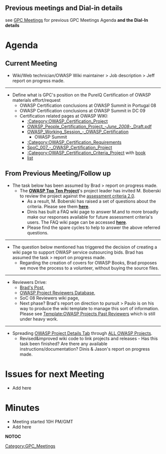 ## Previous meetings and Dial-in details

see [GPC Meetings](:Category:GPC_Meetings "wikilink") for previous GPC
Meetings Agenda **and the Dial-In details**

# Agenda

## Current Meeting

  - Wiki/Web technician/OWASP Wiki maintainer \> Job description \> Jeff
    report on progress made.

-----

  - Define what is GPC's position on the PureIQ Certification of OWASP
    materials effort/request
      - OWASP Certification conclusions at OWASP Summit in Portugal 08
      - OWASP Certification conclusions at OWASP Summit in DC 09
      - Certification related pages at OWASP WIKI:
          - [:Category:OWASP_Certification_Project](:Category:OWASP_Certification_Project "wikilink")
          - [OWASP_People_Certification_Project_-_June_2008_-_Draft.pdf](https://www.owasp.org/images/6/67/OWASP_People_Certification_Project_-_June_2008_-_Draft.pdf)
          - [OWASP_Working_Session_-_OWASP_Certification](OWASP_Working_Session_-_OWASP_Certification "wikilink")
            - OWASP Summit
          - [:Category:OWASP_Certification_Requirements](:Category:OWASP_Certification_Requirements "wikilink")
          - [SpoC_007_-_OWASP_Certification_Project](SpoC_007_-_OWASP_Certification_Project "wikilink")
          - [:Category:OWASP_Certification_Criteria_Project](:Category:OWASP_Certification_Criteria_Project "wikilink")
            with [book](http://www.lulu.com/content/1412144%7Clulu)
          - [list](https://lists.owasp.org/pipermail/owasp-webcert%7Cmailing)

## From Previous Meeting/Follow up

  - The task below has been assumed by Brad \> report on progress made.
      - The [**OWASP Top Ten
        Project**](:Category:OWASP_Top_Ten_Project "wikilink")'s project
        leader has invited M. Boberski to review the project against the
        [assessment criteria 2.0](Assessment_Criteria_v2.0 "wikilink").
          - As a result, M. Boberski has raised a set of questions about
            the criteria. Please see them
            [**here**](http://docs.google.com/View?id=dcn8962c_63fgm7gbfd).
          - Dinis has built a FAQ wiki page to answer M.and to more
            broadly make our responses available for future assessment
            criteria's users. The FAQ wiki page can be accessed
            [**here**](Assessment_Criteria_v2.0_FAQ "wikilink").
          - Please find the spare cycles to help to answer the above
            referred questions.

-----

  - The question below mentioned has triggered the decision of creating
    a wiki page to support OWASP service outsourcing bids. Brad has
    assumed the task \> report on progress made.
      - Regarding the creation of covers for OWASP Books, Brad proposes
        we move the process to a volunteer, without buying the source
        files.

-----

  - Reviewers Drive:
      - [Brad's
        Post](http://globalprojectscommittee.wordpress.com/2009/11/27/new-drive-for-project-reviewers/),
      - [OWASP Project Reviewers
        Database](OWASP_Project_Reviewers_Database "wikilink"),
      - SoC 08 Reviewers wiki page,
      - Next phase? Brad's report on direction to pursuit \> Paulo is on
        his way to produce the wiki template to manage this sort of
        information. Please see [Template:OWASP Projects Past
        Reviewers](Template:OWASP_Projects_Past_Reviewers "wikilink")
        which is still under heavy work.

-----

  - Spreading [OWASP Project Details
    Tab](:Template:OWASP_Project_Identification_Tab "wikilink") through
    [ALL OWASP Projects](OWASP_Projects_Dashboard "wikilink").
      - Revised\&improved wiki code to link projects and releases - Has
        this task been finished? Are there any available
        instructions/documentation? Dinis & Jason's report on progress
        made.

# Issues for next Meeting

  - Add here

# Minutes

  - Meeting started 10H PM/GMT
  - Add here

__NOTOC__

[Category:GPC_Meetings](Category:GPC_Meetings "wikilink")